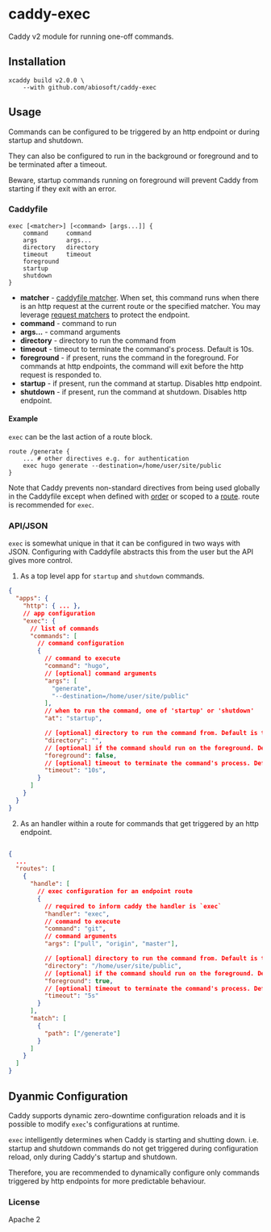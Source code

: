 # caddy-exec

Caddy v2 module for running one-off commands. 

## Installation

```
xcaddy build v2.0.0 \
    --with github.com/abiosoft/caddy-exec
```

## Usage 

Commands can be configured to be triggered by an http endpoint or during startup and shutdown.

They can also be configured to run in the background or foreground and to be terminated after a timeout. 

Beware, startup commands running on foreground will prevent Caddy from starting if they exit with an error.

### Caddyfile
```
exec [<matcher>] [<command> [args...]] {
    command     command
    args        args...
    directory   directory
    timeout     timeout
    foreground
    startup
    shutdown
}
```
* **matcher** - [caddyfile matcher](https://caddyserver.com/docs/caddyfile/matchers). When set, this command runs when there is an http request at the current route or the specified matcher. You may leverage [request matchers](https://caddyserver.com/docs/caddyfile/matchers) to protect the endpoint.
* **command** - command to run
* **args...** - command arguments
* **directory** - directory to run the command from
* **timeout** - timeout to terminate the command's process. Default is 10s.
* **foreground** - if present, runs the command in the foreground. For commands at http endpoints, the command will exit before the http request is responded to.
* **startup** - if present, run the command at startup. Disables http endpoint.
* **shutdown** - if present, run the command at shutdown. Disables http endpoint.

#### Example

`exec` can be the last action of a route block.

```
route /generate {
    ... # other directives e.g. for authentication
    exec hugo generate --destination=/home/user/site/public
}
```

Note that Caddy prevents non-standard directives from being used globally in the Caddyfile except when defined with [order](https://caddyserver.com/docs/caddyfile/options) or scoped to a [route](https://caddyserver.com/docs/caddyfile/directives/route). 
route is recommended for `exec`.

### API/JSON

`exec` is somewhat unique in that it can be configured in two ways with JSON. Configuring with Caddyfile abstracts this from the user but the API gives more control.

1. As a top level app for `startup` and `shutdown` commands.

```json
{
  "apps": {
    "http": { ... },
    // app configuration
    "exec": {
      // list of commands
      "commands": [
        // command configuration
        {
          // command to execute
          "command": "hugo",
          // [optional] command arguments
          "args": [
            "generate",
            "--destination=/home/user/site/public"
          ],
          // when to run the command, one of 'startup' or 'shutdown'
          "at": "startup",

          // [optional] directory to run the command from. Default is the current directory.
          "directory": "",
          // [optional] if the command should run on the foreground. Default is false.
          "foreground": false,
          // [optional] timeout to terminate the command's process. Default is 10s.
          "timeout": "10s",
        }
      ]
    }
  }
}

```

2. As an handler within a route for commands that get triggered by an http endpoint.

```json

{
  ...
  "routes": [
    {
      "handle": [
        // exec configuration for an endpoint route
        {
          // required to inform caddy the handler is `exec`
          "handler": "exec",
          // command to execute
          "command": "git",
          // command arguments
          "args": ["pull", "origin", "master"],

          // [optional] directory to run the command from. Default is the current directory.
          "directory": "/home/user/site/public",
          // [optional] if the command should run on the foreground. Default is false.
          "foreground": true,
          // [optional] timeout to terminate the command's process. Default is 10s.
          "timeout": "5s"
        }
      ],
      "match": [
        {
          "path": ["/generate"]
        }
      ]
    }
  ]
}
```
## Dyanmic Configuration

Caddy supports dynamic zero-downtime configuration reloads and it is possible to modify `exec`'s configurations at runtime.

`exec` intelligently determines when Caddy is starting and shutting down. i.e. startup and shutdown commands do not get triggered during configuration reload, only during Caddy's startup and shutdown.

Therefore, you are recommended to dynamically configure only commands triggered by http endpoints for more predictable behaviour.

### License

Apache 2
